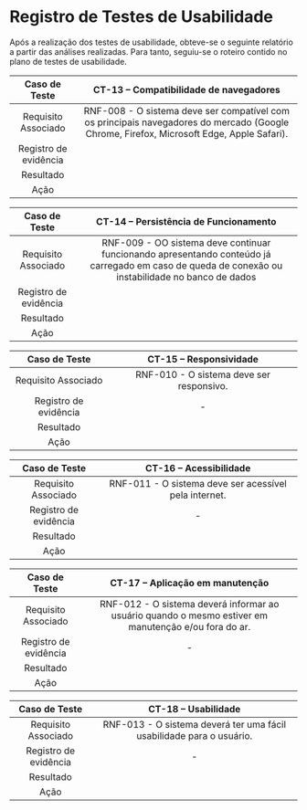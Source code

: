 # Registro de Testes de Usabilidade

Após a realização dos testes de usabilidade, obteve-se o seguinte relatório a partir das análises realizadas. Para tanto, seguiu-se o roteiro contido no plano de testes de usabilidade.


| **Caso de Teste** 	| **CT-13 – Compatibilidade de navegadores** 	|
|:---:	|:---:	|
|	Requisito Associado 	| RNF-008 - O sistema deve ser compatível com os principais navegadores do mercado (Google Chrome, Firefox, Microsoft Edge, Apple Safari). |
|Registro de evidência | |
|Resultado |  |
|Ação |  |

| **Caso de Teste** 	| **CT-14 – Persistência de Funcionamento** 	|
|:---:	|:---:	|
|	Requisito Associado 	| RNF-009 - OO sistema deve continuar funcionando apresentando conteúdo já carregado em caso de queda de conexão ou instabilidade no banco de dados |
|Registro de evidência | |
|Resultado |  |
|Ação | |

| **Caso de Teste** 	| **CT-15 – Responsividade** 	|
|:---:	|:---:	|
|	Requisito Associado 	|  RNF-010 - O sistema deve ser responsivo. |
|Registro de evidência | - |
|Resultado |  |
|Ação |  |

| **Caso de Teste** 	| **CT-16 – Acessibilidade** 	|
|:---:	|:---:	|
|	Requisito Associado 	| RNF-011 - O sistema deve ser acessível pela internet. |
|Registro de evidência | - |
|Resultado |   |
|Ação |  |

| **Caso de Teste** 	| **CT-17 – Aplicação em manutenção** 	|
|:---:	|:---:	|
|	Requisito Associado 	| RNF-012 - O sistema deverá informar ao usuário quando o mesmo estiver em manutenção e/ou fora do ar. |
|Registro de evidência | - |
|Resultado |  |
|Ação |  |

| **Caso de Teste** 	| **CT-18 – Usabilidade** 	|
|:---:	|:---:	|
|	Requisito Associado 	| RNF-013 - O sistema deverá ter uma fácil usabilidade para o usuário. |
|Registro de evidência | - |
|Resultado |   |
|Ação |  |

